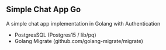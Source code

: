 ## Simple Chat App Go
A simple chat app implementation in Golang with Authentication

- PostgresSQL (Postgres15 / lib/pq)
- Golang Migrate (github.com/golang-migrate/migrate)